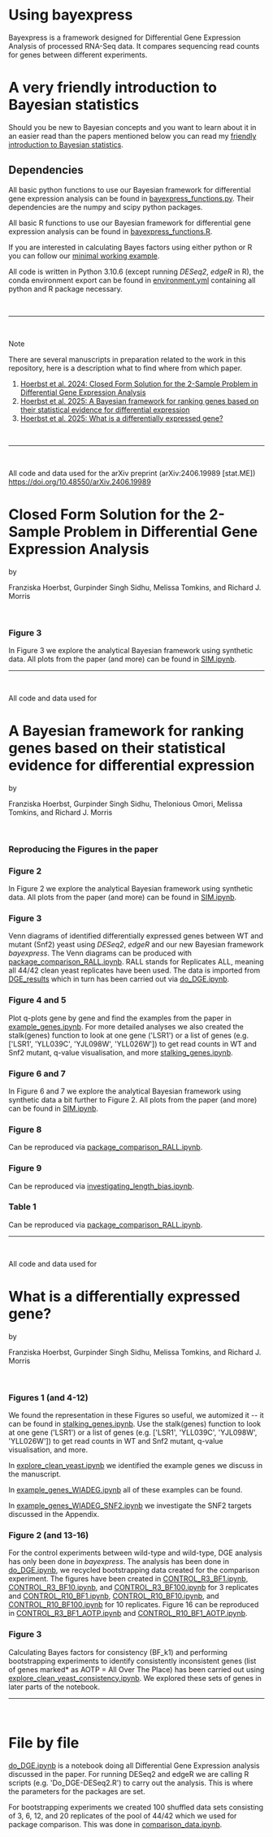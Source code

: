 # Using bayexpress

Bayexpress is a framework designed for Differential Gene Expression Analysis of processed RNA-Seq data. It compares sequencing read counts for genes between different experiments.

# A very friendly introduction to Bayesian statistics

Should you be new to Bayesian concepts and you want to learn about it in an easier read than the papers mentioned below you can read my [friendly introduction to Bayesian statistics](https://franziskaaah.github.io/2024/10/24/A-very-friendly-Introduction-to-Bayesian-statistics.html).

## Dependencies

All basic python functions to use our Bayesian framework for differential gene expression analysis can be found in [bayexpress_functions.py](bayexpress_functions.py). Their dependencies are the numpy and scipy python packages. 

All basic R functions to use our Bayesian framework for differential gene expression analysis can be found in [bayexpress_functions.R](bayexpress_functions.R). 

If you are interested in calculating Bayes factors using either python or R you can follow our [minimal working example](minimal_working_example.md).

All code is written in Python 3.10.6 (except running _DESeq2_, _edgeR_ in R), the conda environment export can be found in [environment.yml](environment.yml) containing all python and R package necessary.

$~$

-----------------------------

$~$

> [!NOTE]
> There are several manuscripts in preparation related to the work in this repository, here is a description what to find where from which paper.

1. [Hoerbst et al. 2024: Closed Form Solution for the 2-Sample Problem in Differential Gene Expression Analysis](#Closed-Form-Solution-for-the-2-Sample-Problem-in-Differential-Gene-Expression-Analysis)
2. [Hoerbst et al. 2025: A Bayesian framework for ranking genes based on their statistical evidence for differential expression](#A-Bayesian-framework-for-ranking-genes-based-on-their-statistical-evidence-for-differential-expression)
3. [Hoerbst et al. 2025: What is a differentially expressed gene?](#What-is-a-differentially-expressed-gene?)

$~$

-----------------------------

$~$

All code and data used for the arXiv preprint (arXiv:2406.19989 [stat.ME]) https://doi.org/10.48550/arXiv.2406.19989
# Closed Form Solution for the 2-Sample Problem in Differential Gene Expression Analysis

by 

Franziska Hoerbst, Gurpinder Singh Sidhu, Melissa Tomkins, and Richard J. Morris

$~$


### Figure 3
In Figure 3 we explore the analytical Bayesian framework using synthetic data. All plots from the paper (and more) can be found in [SIM.ipynb](SIM.ipynb).


-----------------------------

$~$

All code and data used for 

# A Bayesian framework for ranking genes based on their statistical evidence for differential expression

by 

Franziska Hoerbst, Gurpinder Singh Sidhu, Thelonious Omori, Melissa Tomkins, and Richard J. Morris

$~$


### Reproducing the Figures in the paper

### Figure 2
In Figure 2 we explore the analytical Bayesian framework using synthetic data. All plots from the paper (and more) can be found in [SIM.ipynb](SIM.ipynb).

### Figure 3
Venn diagrams of identified differentially expressed genes between WT and mutant (Snf2) yeast using _DESeq2_, _edgeR_ and our new Bayesian framework _bayexpress_. The Venn diagrams can be produced with [package_comparison_RALL.ipynb](package_comparison_RALL.ipynb). RALL stands for Replicates ALL, meaning all 44/42 clean yeast replicates have been used. The data is imported from [DGE_results](DGE_results) which in turn has been carried out via [do_DGE.ipynb](do_DGE.ipynb).


### Figure 4 and 5
Plot q-plots gene by gene and find the examples from the paper in [example_genes.ipynb](example_genes.ipynb). For more detailed analyses we also created the stalk(genes) function to look at one gene ('LSR1') or a list of genes (e.g. ['LSR1', 'YLL039C', 'YJL098W', 'YLL026W']) to get read counts in WT and Snf2 mutant, q-value visualisation, and more [stalking_genes.ipynb](stalking_genes.ipynb).

### Figure 6 and 7
In Figure 6 and 7 we explore the analytical Bayesian framework using synthetic data a bit further to Figure 2. All plots from the paper (and more) can be found in [SIM.ipynb](SIM.ipynb).

### Figure 8
Can be reproduced via [package_comparison_RALL.ipynb](package_comparison_RALL.ipynb).

### Figure 9
Can be reproduced via [investigating_length_bias.ipynb](investigating_length_bias.ipynb).

### Table 1
Can be reproduced via [package_comparison_RALL.ipynb](package_comparison_RALL.ipynb).


-----------------------------

$~$

All code and data used for 

# What is a differentially expressed gene?

by 

Franziska Hoerbst, Gurpinder Singh Sidhu, Melissa Tomkins, and Richard J. Morris

$~$


### Figures 1 (and 4-12)
We found the representation in these Figures so useful, we automized it -- it can be found in [stalking_genes.ipynb](stalking_genes.ipynb). Use the stalk(genes) function to look at one gene ('LSR1') or a list of genes (e.g. ['LSR1', 'YLL039C', 'YJL098W', 'YLL026W']) to get read counts in WT and Snf2 mutant, q-value visualisation, and more. 

In [explore_clean_yeast.ipynb](explore_clean_yeast.ipynb) we identified the example genes we discuss in the manuscript. 

In [example_genes_WIADEG.ipynb](example_genes_WIADEG.ipynb) all of these examples can be found. 

In [example_genes_WIADEG_SNF2.ipynb](example_genes_WIADEG_SNF2.ipynb) we investigate the SNF2 targets discussed in the Appendix. 



### Figure 2 (and 13-16)
For the control experiments between wild-type and wild-type, DGE analysis has only been done in _bayexpress_. The analysis has been done in [do_DGE.ipynb](do_DGE.ipynb), we recycled bootstrapping data created for the comparison experiment. The figures have been created in [CONTROL_R3_BF1.ipynb](CONTROL_R3_BF1.ipynb), [CONTROL_R3_BF10.ipynb](CONTROL_R3_BF10.ipynb), and [CONTROL_R3_BF100.ipynb](CONTROL_R3_BF100.ipynb) for 3 replicates and [CONTROL_R10_BF1.ipynb](CONTROL_R10_BF1.ipynb), [CONTROL_R10_BF10.ipynb](CONTROL_R10_BF10.ipynb), and [CONTROL_R10_BF100.ipynb](CONTROL_R10_BF100.ipynb) for 10 replicates. Figure 16 can be reproduced in [CONTROL_R3_BF1_AOTP.ipynb](CONTROL_R3_BF1_AOTP.ipynb) and [CONTROL_R10_BF1_AOTP.ipynb](CONTROL_R10_BF1_AOTP.ipynb).

### Figure 3
Calculating Bayes factors for consistency (BF_k1) and performing bootstrapping experiments to identify consistently inconsistent genes (list of genes marked* as AOTP = All Over The Place) has been carried out using [explore_clean_yeast_consistency.ipynb](explore_clean_yeast_consistency.ipynb). We explored these sets of genes in later parts of the notebook. 

-----------------------------

$~$


# File by file

[do_DGE.ipynb](do_DGE.ipynb) is a notebook doing all Differential Gene Expression analysis discussed in the paper. For running DESeq2 and edgeR we are calling R scripts (e.g. 'Do_DGE-DESeq2.R') to carry out the analysis. This is where the parameters for the packages are set. 

For bootstrapping experiments we created 100 shuffled data sets consisting of 3, 6, 12, and 20 replicates of the pool of 44/42 which we used for package comparison. This was done in [comparison_data.ipynb](comparison_data.ipynb).



